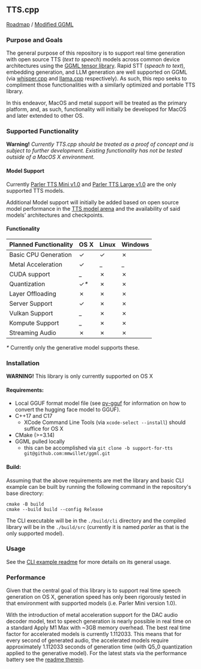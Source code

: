 ## TTS.cpp

[Roadmap](https://github.com/users/mmwillet/projects/1) / [Modified GGML](https://github.com/mmwillet/ggml/tree/support-for-tts)

### Purpose and Goals

The general purpose of this repository is to support real time generation with open source TTS (_text to speech_) models across common device architectures using the [GGML tensor library](https://github.com/ggerganov/ggml). Rapid STT (_speach to text_), embedding generation, and LLM generation are well supported on GGML (via [whisper.cpp](https://github.com/ggerganov/whisper.cpp) and [llama.cpp](https://github.com/ggerganov/llama.cpp) respectively). As such, this repo seeks to compliment those functionalities with a similarly optimized and portable TTS library.

In this endeavor, MacOS and metal support will be treated as the primary platform, and, as such, functionality will initially be developed for MacOS and later extended to other OS.   

### Supported Functionality

**Warning!** *Currently TTS.cpp should be treated as a _proof of concept_ and is subject to further development. Existing functionality has not be tested outside of a MacOS X environment.*

#### Model Support

Currently [Parler TTS Mini v1.0](https://huggingface.co/parler-tts/parler-tts-mini-v1) and [Parler TTS Large v1.0](https://huggingface.co/parler-tts/parler-tts-large-v1) are the only supported TTS models.

Additional Model support will initially be added based on open source model performance in the [TTS model arena](https://huggingface.co/spaces/TTS-AGI/TTS-Arena) and the availability of said models' architectures and checkpoints.

#### Functionality

| Planned Functionality | OS X       | Linux | Windows |
|----------------------|------------|---|---|
| Basic CPU Generation | &check;    |&check;|&cross;|
| Metal Acceleration   | &check; | _ | _ |
| CUDA support         | _          |&cross;|&cross;|
| Quantization         | &check;_*_ |&cross;|&cross;|
| Layer Offloading     | &cross;    |&cross;|&cross;|
| Server Support       | &check;    |&cross;|&cross;|
| Vulkan Support       | _          |&cross;|&cross;|
| Kompute Support      | _          |&cross;|&cross;|
| Streaming Audio      | &cross;    |&cross;|&cross;|

 _*_ Currently only the generative model supports these.
### Installation

**WARNING!** This library is only currently supported on OS X

#### Requirements:

* Local GGUF format model file (see [py-gguf](./py-gguf/README.md) for information on how to convert the hugging face model to GGUF).
* C++17 and C17
  * XCode Command Line Tools (via `xcode-select --install`) should suffice for OS X
* CMake (>=3.14) 
* GGML pulled locally
  * this can be accomplished via `git clone -b support-for-tts git@github.com:mmwillet/ggml.git`
  
#### Build:

Assuming that the above requirements are met the library and basic CLI example can be built by running the following command in the repository's base directory:
```commandline
cmake -B build                                           
cmake --build build --config Release
```

The CLI executable will be in the `./build/cli` directory and the compiled library will be in the `./build/src` (currently it is named _parler_ as that is the only supported model).

### Usage

See the [CLI example readme](./examples/cli/README.md) for more details on its general usage.

### Performance

 Given that the central goal of this library is to support real time speech generation on OS X, generation speed has only been rigorously tested in that environment with supported models (i.e. Parler Mini version 1.0).

 With the introduction of metal acceleration support for the DAC audio decoder model, text to speech generation is nearly possible in real time on a standard Apply M1 Max with ~3GB memory overhead. The best real time factor for accelerated models is currently 1.112033. This means that for every second of generated audio, the accelerated models require approximately 1.112033 seconds of generation time (with Q5_0 quantization applied to the generative model). For the latest stats via the performance battery see the [readme therein](./examples/perf_battery/README.md).
